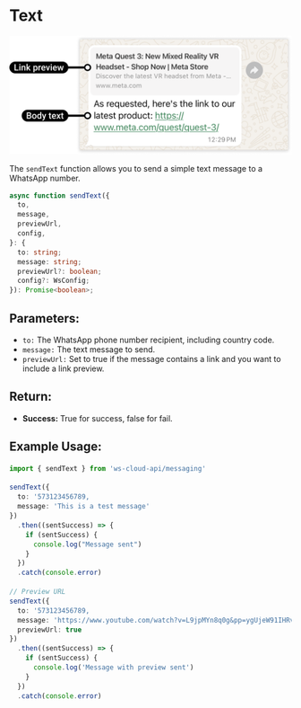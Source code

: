 # Text

[<Badge type="tip" text="api docs" />](https://developers.facebook.com/docs/whatsapp/cloud-api/messages/text-messages)

![text message](img/text.png)

The `sendText` function allows you to send a simple text message to a WhatsApp number.

```ts
async function sendText({
  to,
  message,
  previewUrl,
  config,
}: {
  to: string;
  message: string;
  previewUrl?: boolean;
  config?: WsConfig;
}): Promise<boolean>;
```

## Parameters:

- `to:` The WhatsApp phone number recipient, including country code.
- `message:` The text message to send.
- `previewUrl:` Set to true if the message contains a link and you want to include a link preview.

## Return:

- **Success:** True for success, false for fail.

## Example Usage:

```ts
import { sendText } from 'ws-cloud-api/messaging'

sendText({
  to: '573123456789,
  message: 'This is a test message'
})
  .then((sentSuccess) => {
    if (sentSuccess) {
      console.log("Message sent")
    }
  })
  .catch(console.error)

// Preview URL
sendText({
  to: '573123456789,
  message: 'https://www.youtube.com/watch?v=L9jpMYn8q0g&pp=ygUjeW91IHRvIHlvdSBhc2lhbiBrdW5nIGZ1IGdlbmVyYXRpb24%3D',
  previewUrl: true
})
  .then((sentSuccess) => {
    if (sentSuccess) {
      console.log('Message with preview sent')
    }
  })
  .catch(console.error)
```

